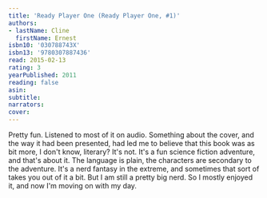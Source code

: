 ```yaml
---
title: 'Ready Player One (Ready Player One, #1)'
authors:
- lastName: Cline
  firstName: Ernest
isbn10: '030788743X'
isbn13: '9780307887436'
read: 2015-02-13
rating: 3
yearPublished: 2011
reading: false
asin:
subtitle:
narrators:
cover:
---
```

Pretty fun. Listened to most of it on audio. Something about the cover, and the way it had been presented, had led me to believe that this book was as bit more, I don't know, literary? It's not. It's a fun science fiction adventure, and that's about it. The language is plain, the characters are secondary to the adventure. It's a nerd fantasy in the extreme, and sometimes that sort of takes you out of it a bit. But I am still a pretty big nerd. So I mostly enjoyed it, and now I'm moving on with my day.